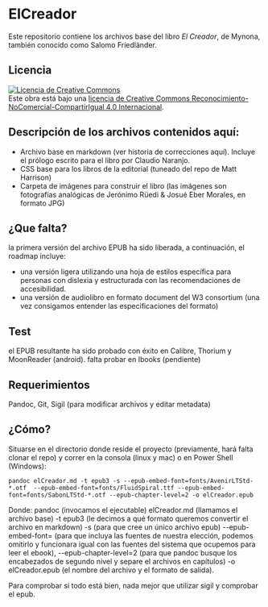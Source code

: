 # ElCreador

Este repositorio contiene los archivos base del libro _El Creador_, de Mynona, también conocido como Salomo Friedländer. 

## Licencia


<p class="licencia"> <a rel="license" href="http://creativecommons.org/licenses/by-nc-sa/4.0/"><img alt="Licencia de Creative Commons" style="border-width:0" src="https://i.creativecommons.org/l/by-nc-sa/4.0/88x31.png" /></a><br />Este obra está bajo una <a rel="license" href="http://creativecommons.org/licenses/by-nc-sa/4.0/">licencia de Creative Commons Reconocimiento-NoComercial-CompartirIgual 4.0 Internacional</a>.</p>

## Descripción de los archivos contenidos aquí:

- Archivo base en markdown (ver historia de correcciones aquí). Incluye el prólogo escrito para el libro por Claudio Naranjo.
- CSS base para los libros de la editorial (tuneado del repo de Matt Harrison)
- Carpeta de imágenes para construir el libro (las imágenes son fotografías analógicas de Jerónimo Rüedi & Josué Eber Morales, en formato JPG)

## ¿Que falta?

la primera versión del archivo EPUB ha sido liberada, a continuación, el roadmap incluye:

- una versión ligera utilizando una hoja de estilos específica para personas con dislexia y estructurada con las recomendaciones de accesibilidad.
- una versión de audiolibro en formato document del W3 consortium (una vez consigamos entender las especificaciones del formato)

## Test

el EPUB resultante ha sido probado con éxito en Calibre, Thorium y MoonReader (android). falta probar en Ibooks (pendiente)

## Requerimientos

Pandoc, Git, Sigil (para modificar archivos y editar metadata)

## ¿Cómo?

Situarse en el directorio donde reside el proyecto (previamente, hará falta clonar el repo) y correr en la consola (linux y mac) o en Power Shell (Windows):

````
pandoc elCreador.md -t epub3 -s --epub-embed-font=fonts/AvenirLTStd-*.otf  --epub-embed-font=fonts/FluidSpiral.ttf --epub-embed-font=fonts/SabonLTStd-*.otf --epub-chapter-level=2 -o elCreador.epub
````

Donde: pandoc (invocamos el ejecutable) elCreador.md (llamamos el archivo base) -t epub3 (le decimos a qué formato queremos convertir el archivo en markdown) -s (para que cree un único archivo epub) --epub-embed-font= (para que incluya las fuentes de nuestra elección, podemos omitirlo y funcionara igual con las fuentes del sistema que ocupemos para leer el ebook), --epub-chapter-level=2 (para que pandoc busque los encabezados de segundo nivel y separe el archivos en capítulos) -o elCreador.epub (el nombre del archivo y el formato de salida).

Para comprobar si todo está bien, nada mejor que utilizar sigil y comprobar el epub. 












